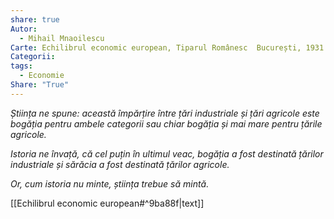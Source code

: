```yaml
---
share: true
Autor:
  - Mihail Mnaoilescu
Carte: Echilibrul economic european, Tiparul Românesc  București, 1931
Categorii: 
tags:
  - Economie
Share: "True"
---
```


_Știința ne spune: această împărțire între țări industriale și țări agricole este bogăția pentru ambele categorii sau chiar bogăția și mai mare pentru țările agricole._

_Istoria ne învață, că cel puțin în ultimul veac, bogăția a fost destinată țărilor industriale și sărăcia a fost destinată țărilor agricole._

_Or, cum istoria nu minte, știința trebue să mintă._

[[Echilibrul economic european#^9ba88f|text]]